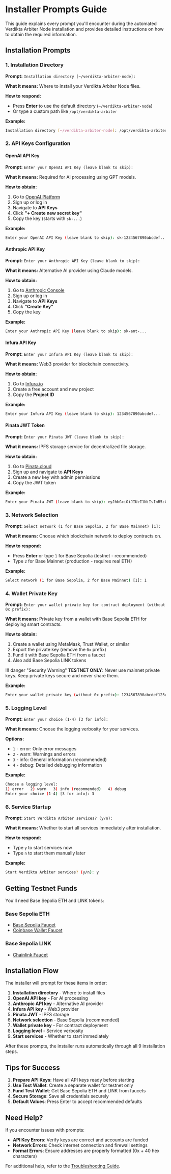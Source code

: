 # Installer Prompts Guide

This guide explains every prompt you'll encounter during the automated Verdikta Arbiter Node installation and provides detailed instructions on how to obtain the required information.

## Installation Prompts

### 1. Installation Directory

**Prompt:** `Installation directory [~/verdikta-arbiter-node]:`

**What it means:** Where to install your Verdikta Arbiter Node files.

**How to respond:**
- Press **Enter** to use the default directory (`~/verdikta-arbiter-node`)
- Or type a custom path like `/opt/verdikta-arbiter`

**Example:**
```bash
Installation directory [~/verdikta-arbiter-node]: /opt/verdikta-arbiter
```

### 2. API Keys Configuration

#### OpenAI API Key

**Prompt:** `Enter your OpenAI API Key (leave blank to skip):`

**What it means:** Required for AI processing using GPT models.

**How to obtain:**
1. Go to [OpenAI Platform](https://platform.openai.com/)
2. Sign up or log in
3. Navigate to **API Keys**
4. Click **"+ Create new secret key"**
5. Copy the key (starts with `sk-...`)

**Example:**
```bash
Enter your OpenAI API Key (leave blank to skip): sk-1234567890abcdef...
```

#### Anthropic API Key

**Prompt:** `Enter your Anthropic API Key (leave blank to skip):`

**What it means:** Alternative AI provider using Claude models.

**How to obtain:**
1. Go to [Anthropic Console](https://console.anthropic.com/)
2. Sign up or log in
3. Navigate to **API Keys**
4. Click **"Create Key"**
5. Copy the key

**Example:**
```bash
Enter your Anthropic API Key (leave blank to skip): sk-ant-...
```

#### Infura API Key

**Prompt:** `Enter your Infura API Key (leave blank to skip):`

**What it means:** Web3 provider for blockchain connectivity.

**How to obtain:**
1. Go to [Infura.io](https://infura.io/)
2. Create a free account and new project
3. Copy the **Project ID**

**Example:**
```bash
Enter your Infura API Key (leave blank to skip): 1234567890abcdef...
```

#### Pinata JWT Token

**Prompt:** `Enter your Pinata JWT (leave blank to skip):`

**What it means:** IPFS storage service for decentralized file storage.

**How to obtain:**
1. Go to [Pinata.cloud](https://pinata.cloud/)
2. Sign up and navigate to **API Keys**
3. Create a new key with admin permissions
4. Copy the JWT token

**Example:**
```bash
Enter your Pinata JWT (leave blank to skip): eyJhbGciOiJIUzI1NiIsInR5cCI6IkpXVCJ9...
```

### 3. Network Selection

**Prompt:** `Select network (1 for Base Sepolia, 2 for Base Mainnet) [1]:`

**What it means:** Choose which blockchain network to deploy contracts on.

**How to respond:**
- Press **Enter** or type `1` for Base Sepolia (testnet - recommended)
- Type `2` for Base Mainnet (production - requires real ETH)

**Example:**
```bash
Select network (1 for Base Sepolia, 2 for Base Mainnet) [1]: 1
```

### 4. Wallet Private Key

**Prompt:** `Enter your wallet private key for contract deployment (without 0x prefix):`

**What it means:** Private key from a wallet with Base Sepolia ETH for deploying smart contracts.

**How to obtain:**
1. Create a wallet using MetaMask, Trust Wallet, or similar
2. Export the private key (remove the `0x` prefix)
3. Fund it with Base Sepolia ETH from a faucet
4. Also add Base Sepolia LINK tokens

!!! danger "Security Warning"
    **TESTNET ONLY**: Never use mainnet private keys. Keep private keys secure and never share them.

**Example:**
```bash
Enter your wallet private key (without 0x prefix): 1234567890abcdef1234567890abcdef...
```

### 5. Logging Level

**Prompt:** `Enter your choice (1-4) [3 for info]:`

**What it means:** Choose the logging verbosity for your services.

**Options:**
- `1` - error: Only error messages
- `2` - warn: Warnings and errors  
- `3` - info: General information (recommended)
- `4` - debug: Detailed debugging information

**Example:**
```bash
Choose a logging level:
1) error   2) warn   3) info (recommended)   4) debug
Enter your choice (1-4) [3 for info]: 3
```

### 6. Service Startup

**Prompt:** `Start Verdikta Arbiter services? (y/n):`

**What it means:** Whether to start all services immediately after installation.

**How to respond:**
- Type `y` to start services now
- Type `n` to start them manually later

**Example:**
```bash
Start Verdikta Arbiter services? (y/n): y
```

## Getting Testnet Funds

You'll need Base Sepolia ETH and LINK tokens:

### Base Sepolia ETH
- [Base Sepolia Faucet](https://faucet.quicknode.com/base/sepolia)
- [Coinbase Wallet Faucet](https://coinbase.com/faucets/base-ethereum-sepolia-faucet)

### Base Sepolia LINK  
- [Chainlink Faucet](https://faucets.chain.link/base-sepolia)

## Installation Flow

The installer will prompt for these items in order:

1. **Installation directory** - Where to install files
2. **OpenAI API key** - For AI processing  
3. **Anthropic API key** - Alternative AI provider
4. **Infura API key** - Web3 provider
5. **Pinata JWT** - IPFS storage
6. **Network selection** - Base Sepolia (recommended)
7. **Wallet private key** - For contract deployment
8. **Logging level** - Service verbosity
9. **Start services** - Whether to start immediately

After these prompts, the installer runs automatically through all 9 installation steps.

## Tips for Success

1. **Prepare API Keys**: Have all API keys ready before starting
2. **Use Test Wallet**: Create a separate wallet for testnet only
3. **Fund Test Wallet**: Get Base Sepolia ETH and LINK from faucets
4. **Secure Storage**: Save all credentials securely
5. **Default Values**: Press Enter to accept recommended defaults

## Need Help?

If you encounter issues with prompts:

- **API Key Errors**: Verify keys are correct and accounts are funded
- **Network Errors**: Check internet connection and firewall settings
- **Format Errors**: Ensure addresses are properly formatted (0x + 40 hex characters)

For additional help, refer to the [Troubleshooting Guide](../troubleshooting/index.md). 